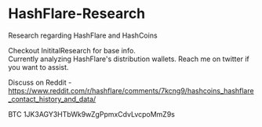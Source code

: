 # HashFlare-Research
Research regarding HashFlare and HashCoins

Checkout InititalResearch for base info.  
Currently analyzing HashFlare's distribution wallets.  Reach me on twitter if you want to assist.


Discuss on Reddit - https://www.reddit.com/r/hashflare/comments/7kcng9/hashcoins_hashflare_contact_history_and_data/

BTC
1JK3AGY3HTbWk9wZgPpmxCdvLvcpoMmZ9s
